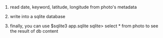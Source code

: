 
1. read date, keyword, latitude, longitude from photo's metadata

1. write into a sqlite database

1. finally, you can use
$sqlite3 app.sqlite
sqlite> select * from photo
to see the result of db content
